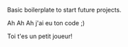 Basic boilerplate to start future projects.

Ah Ah Ah j'ai eu ton code ;)

Toi t'es un petit joueur! 
